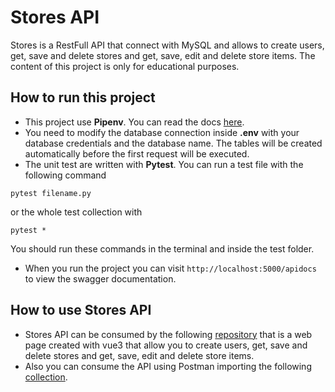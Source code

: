 # Stores API

Stores is a RestFull API that connect with MySQL and allows to create users, get, save and delete 
stores and get, save, edit and delete store items. The content of this project is only for educational purposes.

## How to run this project

* This project use **Pipenv**. You can read the docs [here](https://pipenv-es.readthedocs.io/es/latest/).
* You need to modify the database connection inside **.env** with your database credentials and the database name.
The tables will be created automatically before the first request will be executed.
* The unit test are written with **Pytest**. You can run a test file with the following command
```
pytest filename.py
```
or the whole test collection with 
```
pytest *
```
You should run these commands in the terminal and inside the test folder.
* When you run the project you can visit `http://localhost:5000/apidocs` to view the swagger documentation.

## How to use Stores API

* Stores API can be consumed by the following
[repository](https://github.com/pablobascunana/stores-vue3) that is a web page created with vue3 that allow you
to create users, get, save and delete stores and get, save, edit and delete store items.
* Also you can consume the API using Postman importing the following
[collection](https://www.getpostman.com/collections/c34402699649f5337d0b).
